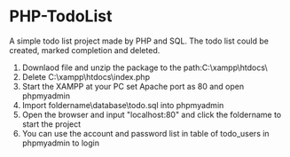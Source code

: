 # PHP-TodoList
A simple todo list project made by PHP and SQL. The todo list could be created, marked completion and deleted.
1. Downlaod file and unzip the package to the path:C:\xampp\htdocs\ 
2. Delete C:\xampp\htdocs\index.php
3. Start the XAMPP at your PC set Apache port as 80 and open phpmyadmin
4. Import foldername\database\todo.sql into phpmyadmin
5. Open the browser and input "localhost:80" and click the foldername to start the project
6. You can use the account and password list in table of todo_users in phpmyadmin to login 
